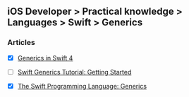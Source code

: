 ## iOS Developer > Practical knowledge > Languages > Swift > Generics

### Articles
- [x] [Generics in Swift 4](https://medium.com/developermind/generics-in-swift-4-4f802cd6f53c)
- [ ] [Swift Generics Tutorial: Getting Started](https://www.raywenderlich.com/154371/swift-generics-tutorial-getting-started)
- [x] [The Swift Programming Language: Generics](https://developer.apple.com/library/content/documentation/Swift/Conceptual/Swift_Programming_Language/Generics.html)



